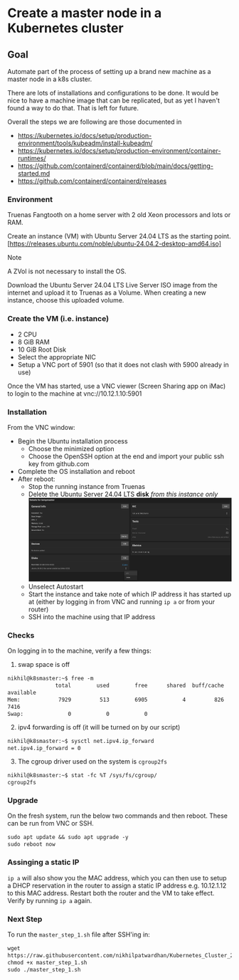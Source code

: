 # Create a master node in a Kubernetes cluster

## Goal
Automate part of the process of setting up a brand new machine as a master node in a k8s cluster.

There are lots of installations and configurations to be done.
It would be nice to have a machine image that can be replicated, but as yet I haven't found a way to do that. That is left for future.

Overall the steps we are following are those documented in
- https://kubernetes.io/docs/setup/production-environment/tools/kubeadm/install-kubeadm/
- https://kubernetes.io/docs/setup/production-environment/container-runtimes/
- https://github.com/containerd/containerd/blob/main/docs/getting-started.md
- https://github.com/containerd/containerd/releases

### Environment
Truenas Fangtooth on a home server with 2 old Xeon processors and lots or RAM.

Create an instance (VM) with Ubuntu Server 24.04 LTS as the starting point. [https://releases.ubuntu.com/noble/ubuntu-24.04.2-desktop-amd64.iso]

> [!NOTE]
> A ZVol is not necessary to install the OS.

Download the Ubuntu Server 24.04 LTS Live Server ISO image from the internet and upload it to Truenas as a Volume. When creating a new instance, choose this uploaded volume.
 
### Create the VM (i.e. instance)
- 2 CPU
- 8 GiB RAM
- 10 GiB Root Disk
- Select the appropriate NIC
- Setup a VNC port of 5901 (so that it does not clash with 5900 already in use)

Once the VM has started, use a VNC viewer (Screen Sharing app on iMac) to login to the machine at vnc://10.12.1.10:5901

### Installation
From the VNC window:
- Begin the Ubuntu installation process
  - Choose the minimized option
  - Choose the OpenSSH option at the end and import your public ssh key from github.com
- Complete the OS installation and reboot
- After reboot:
  - Stop the running instance from Truenas
  - Delete the Ubuntu Server 24.04 LTS **disk** _from this instance only_ ![](assets/delete_disk.png)
  - Unselect Autostart
  - Start the instance and take note of which IP address it has started up at (either by logging in from VNC and running ```ip a``` or from your router)
  - SSH into the machine using that IP address

### Checks
On logging in to the machine, verify a few things:

1. swap space is off
```
nikhil@k8smaster:~$ free -m
               total        used        free      shared  buff/cache   available
Mem:            7929         513        6905           4         826        7416
Swap:              0           0           0
```

2. ipv4 forwarding is off (it will be turned on by our script)
```
nikhil@k8smaster:~$ sysctl net.ipv4.ip_forward
net.ipv4.ip_forward = 0
```

3. The cgroup driver used on the system is `cgroup2fs`
```
nikhil@k8smaster:~$ stat -fc %T /sys/fs/cgroup/
cgroup2fs
```

### Upgrade
On the fresh system, run the below two commands and then reboot. These can be run from VNC or SSH.
```
sudo apt update && sudo apt upgrade -y
sudo reboot now
```

### Assinging a static IP
```ip a``` will also show you the MAC address, which you can then use to setup a DHCP reservation in the router to assign a static IP address e.g. 10.12.1.12 to this MAC address. Restart both the router and the VM to take effect. Verify by running ```ip a``` again.

### Next Step
To run the ```master_step_1.sh``` file after SSH'ing in:
```
wget https://raw.githubusercontent.com/nikhilpatwardhan/Kubernetes_Cluster_24_04/refs/heads/main/master_step_1.sh
chmod +x master_step_1.sh
sudo ./master_step_1.sh
```